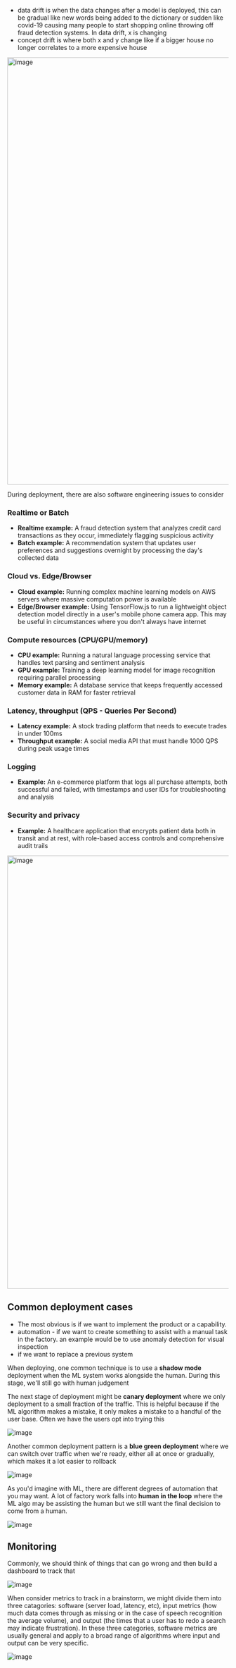 * data drift is when the data changes after a model is deployed, this can be gradual like new words being added to the dictionary or sudden like covid-19 causing many people to start shopping online throwing off fraud detection systems. In data drift, x is changing
* concept drift is where both x and y change like if a bigger house no longer correlates to a more expensive house

<img width="970" alt="image" src="https://github.com/user-attachments/assets/4e539207-d9a4-4c85-9df2-8229c0aa837d" />

During deployment, there are also software engineering issues to consider

### Realtime or Batch
- **Realtime example:** A fraud detection system that analyzes credit card transactions as they occur, immediately flagging suspicious activity
- **Batch example:** A recommendation system that updates user preferences and suggestions overnight by processing the day's collected data

### Cloud vs. Edge/Browser
- **Cloud example:** Running complex machine learning models on AWS servers where massive computation power is available
- **Edge/Browser example:** Using TensorFlow.js to run a lightweight object detection model directly in a user's mobile phone camera app. This may be useful in circumstances where you don't always have internet

### Compute resources (CPU/GPU/memory)
- **CPU example:** Running a natural language processing service that handles text parsing and sentiment analysis
- **GPU example:** Training a deep learning model for image recognition requiring parallel processing
- **Memory example:** A database service that keeps frequently accessed customer data in RAM for faster retrieval

### Latency, throughput (QPS - Queries Per Second)
- **Latency example:** A stock trading platform that needs to execute trades in under 100ms
- **Throughput example:** A social media API that must handle 1000 QPS during peak usage times

### Logging
- **Example:** An e-commerce platform that logs all purchase attempts, both successful and failed, with timestamps and user IDs for troubleshooting and analysis

### Security and privacy
- **Example:** A healthcare application that encrypts patient data both in transit and at rest, with role-based access controls and comprehensive audit trails

<img width="984" alt="image" src="https://github.com/user-attachments/assets/67e0c823-a751-456c-a307-20df5cb89541" />


## Common deployment cases

* The most obvious is if we want to implement the product or a capability.
* automation - if we want to create something to assist with a manual task in the factory. an example would be to use anomaly detection for visual inspection
* if we want to replace a previous system

When deploying, one common technique is to use a **shadow mode** deployment when the ML system works alongside the human. During this stage, we'll still go with human judgement 

The next stage of deployment might be **canary deployment** where we only deployment to a small fraction of the traffic. This is helpful because if the ML algorithm makes a mistake, it only makes a mistake to a handful of the user base. Often we have the users opt into trying this

![image](https://github.com/user-attachments/assets/7cf9e081-1267-488e-afcc-2df9cd0db5bb)

Another common deployment pattern is a **blue green deployment** where we can switch over traffic when we're ready, either all at once or gradually, which makes it a lot easier to rollback

![image](https://github.com/user-attachments/assets/5e81b836-9e1e-41a9-b189-3c0a6151159b)

As you'd imagine with ML, there are different degrees of automation that you may want. A lot of factory work falls into **human in the loop** where the ML algo may be assisting the human but we still want the final decision to come from a human.

![image](https://github.com/user-attachments/assets/83e02bcf-d484-4a7b-b7d3-b4376c446e22)

## Monitoring

Commonly, we should think of things that can go wrong and then build a dashboard to track that 

![image](https://github.com/user-attachments/assets/3c3794f2-2656-4815-8fc4-5bb373f3d22d)

When consider metrics to track in a brainstorm, we might divide them into three catagories: software (server load, latency, etc), input metrics (how much data comes through as missing or in the case of speech recognition the average volume), and output (the times that a user has to redo a search may indicate frustration). In these three categories, software metrics are usually general and apply to a broad range of algorithms where input and output can be very specific.

![image](https://github.com/user-attachments/assets/610ca1a4-1ae0-4fc8-a899-43849c0026a3)





